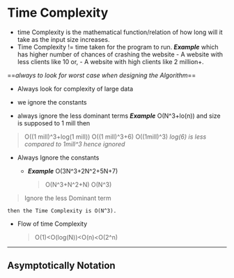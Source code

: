 # Time Complexity
- time Complexity is the mathematical function/relation of how long will it take as the input size increases.
- Time Complexity != time taken for the program to run.
***Example***
	which has higher number of chances of crashing the website
		 - A website with less clients like 10 or,
		 - A website with high clients like 2 million+.

==*always to look for worst case when designing the Algorithm*==

 - Always look for complexity of large data

 - we ignore the constants
 - always ignore the less dominant terms
***Example***
		 O(N^3+lo(n))
		 and size is supposed to 1 mill
		 then 
 > O((1 mill)^3+log(1 mill))
 > O((1 mill)^3+6)
>  O((1mill)^3)
	*log(6) is less compared to 1mill^3 hence ignored*


- Always Ignore the constants
	 -  ***Example***
		O(3N^3+2N^2+5N+7)
		
		> O(N^3+N^2+N)
		> O(N^3)
> Ignore the less Dominant term

	then the Time Complexity is O(N^3).


- Flow of time Complexity

	>    O(1)<O(log(N))<O(n)<O(2^n)

---
## Asymptotically Notation

